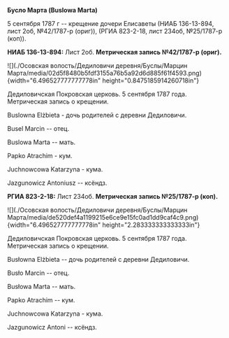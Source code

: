 **Бусло Марта (Buslowa Marta)**

5 сентября 1787 г -- крещение дочери Елисаветы (НИАБ 136-13-894, лист
2об, №42/1787-р (ориг)), (РГИА 823-2-18, лист 234об, №25/1787-р (коп)).

**НИАБ 136-13-894:** Лист 2об. **Метрическая запись №42/1787-р (ориг).**

![](./Осовская волость/Дедиловичи деревня/Буслы/Марцин Марта/media/02d5f8480b5fdf3155a76b5a92d6d885f61f4593.png){width="6.496527777777778in"
height="0.8475185914260718in"}

Дедиловичская Покровская церковь. 5 сентября 1787 года. Метрическая
запись о крещении.

Buslowna Elżbieta - дочь родителей с деревни Дедиловичи.

Busel Marcin -- отец.

Buslowa Marta -- мать.

Papko Atrachim - кум.

Juchnowcowa Katarzyna - кума.

Jazgunowicz Antoniusz -- ксёндз.

**РГИА 823-2-18:** Лист 234об. **Метрическая запись №25/1787-р (коп).**

![](./Осовская волость/Дедиловичи деревня/Буслы/Марцин Марта/media/de520def4a1199215e6ce9e15fc0ad1dd9caf4c9.png){width="6.496527777777778in"
height="2.283333333333333in"}

Дедиловичская Покровская церковь. 5 сентября 1787 года. Метрическая
запись о крещении.

Busłowna Elżbieta -- дочь родителей с деревни Дедиловичи.

Busło Marcin -- отец.

Busłowa Marta -- мать.

Papko Atrachim -- кум.

Juchnowcowa Katarzyna - кума.

Jazgunowicz Antoni -- ксёндз.
